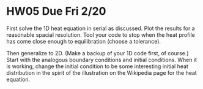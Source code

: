 
# HW05 Due Fri 2/20

First solve the 1D heat equation in serial as discussed. Plot the results for a
reasonable spacial resolution. Tool your code to stop when the heat profile has
come close enough to equilibration (choose a tolerance).

Then generalize to 2D. (Make a backup of your 1D code first, of course.)
Start with the analogous boundary conditions and initial conditions.
When it is working, change the initial condition to be some interesting initial
heat distribution in the spirit of the illustration on the Wikipedia page for
the heat equation.

